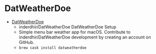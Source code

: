 # DatWeatherDoe
- [DatWeatherDoe](https://github.com/inderdhir/DatWeatherDoe)
  -  inderdhir/DatWeatherDoe DatWeatherDoe Setup
  - Simple menu bar weather app for macOS. Contribute to inderdhir/DatWeatherDoe development by creating an account on GitHub.
  - `brew cask install datweatherdoe`
